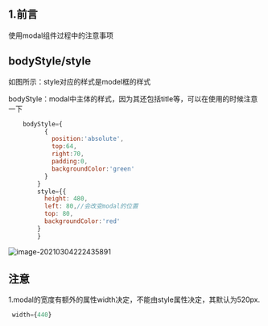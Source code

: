 ## 1.前言

使用modal组件过程中的注意事项

## bodyStyle/style

如图所示：style对应的样式是model框的样式

bodyStyle：modal中主体的样式，因为其还包括title等，可以在使用的时候注意一下

```javascript
    bodyStyle={
          {
            position:'absolute',
            top:64,
            right:70,
            padding:0,
            backgroundColor:'green'
          }
        }
        style={{
          height: 480,
          left: 80,//会改变modal的位置
          top: 80,
          backgroundColor:'red'
        }
        }
```

![image-20210304222435891](D:\typora\images\image-20210304222435891.png)

## 注意

1.modal的宽度有额外的属性width决定，不能由style属性决定，其默认为520px.

```javascript
 width={440}
```

